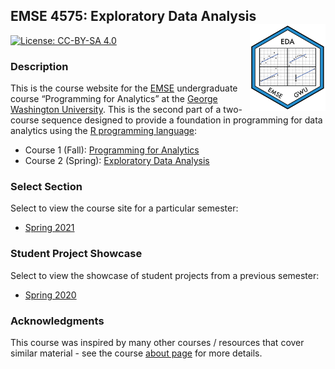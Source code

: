
<!-- README.md is generated from README.Rmd. Please edit that file -->

## EMSE 4575: Exploratory Data Analysis <a href='https://github.com/emse-eda-gwu/'><img src='images/eda_hex_sticker.png' align="right" height="139"/></a>

<!-- badges: start -->

[![License:
CC-BY-SA 4.0](https://img.shields.io/badge/License-CC%20BY--SA-lightgrey)](https://creativecommons.org/licenses/by-sa/4.0/)
<!-- badges: end -->

### Description

This is the course website for the
[EMSE](https://www.emse.seas.gwu.edu/) undergraduate course “Programming
for Analytics” at the [George Washington
University](https://www.gwu.edu/). This is the second part of a
two-course sequence designed to provide a foundation in programming for
data analytics using the [R programming
language](https://www.r-project.org/):

  - Course 1 (Fall): [Programming for
    Analytics](http://p4a.seas.gwu.edu/)
  - Course 2 (Spring): [Exploratory Data
    Analysis](http://eda.seas.gwu.edu/)

### Select Section

Select to view the course site for a particular semester:

  - [Spring 2021](http://eda.seas.gwu.edu/2021-Spring/)

### Student Project Showcase

Select to view the showcase of student projects from a previous
semester:

  - [Spring 2020](http://eda.seas.gwu.edu/showcase-2020-spring.html)

### Acknowledgments

This course was inspired by many other courses / resources that cover
similar material - see the course [about
page](http://eda.seas.gwu.edu/about.html) for more details.
